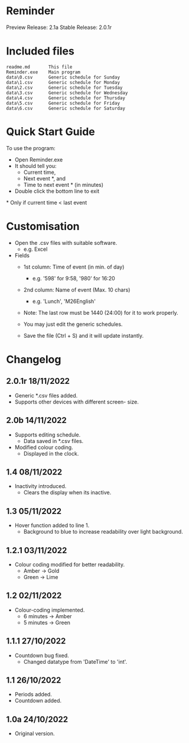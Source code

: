 # Reminder
Preview Release: 2.1a
Stable Release: 2.0.1r



Included files
=

	readme.md       This file
	Reminder.exe    Main program
	data\0.csv      Generic schedule for Sunday
	data\1.csv      Generic schedule for Monday
	data\2.csv      Generic schedule for Tuesday
	data\3.csv      Generic schedule for Wednesday
	data\4.csv      Generic schedule for Thursday
	data\5.csv      Generic schedule for Friday
	data\6.csv      Generic schedule for Saturday




Quick Start Guide
=

To use the program:
  - Open Reminder.exe
  - It should tell you:
    - Current time,
    - Next event *, and
    - Time to next event * (in minutes)
  - Double click the bottom line to exit
  
  \* Only if current time < last event




Customisation
=

- Open the .csv files with suitable software.
  - e.g. Excel
- Fields
  - 1st column: Time of event (in min. of day)
    - e.g. '598' for 9:58, '980' for 16:20
  - 2nd column: Name of event (Max. 10 chars)
    - e.g. 'Lunch', 'M26English'
  - Note: The last row must be 1440 (24:00)
          for it to work properly.

  - You may just edit the generic schedules.
  - Save the file (Ctrl + S) and it will update
    instantly.




Changelog
=

2.0.1r                                18/11/2022
------------------------------------------------
- Generic *.csv files added.
- Supports other devices with different screen-
  size.


2.0b                                  14/11/2022
------------------------------------------------
- Supports editing schedule.
  - Data saved in *.csv files. 
- Modified colour coding.
  - Displayed in the clock.


1.4                                   08/11/2022
------------------------------------------------
- Inactivity introduced.
  - Clears the display when its inactive.


1.3                                   05/11/2022
------------------------------------------------
- Hover function added to line 1.
  - Background to blue to increase readability
    over light background.


1.2.1                                 03/11/2022
------------------------------------------------
- Colour coding modified for better readability.
  - Amber -> Gold
  - Green -> Lime


1.2                                   02/11/2022
------------------------------------------------
- Colour-coding implemented.
  - 6 minutes -> Amber
  - 5 minutes -> Green


1.1.1                                 27/10/2022
------------------------------------------------
- Countdown bug fixed.
  - Changed datatype from 'DateTime' to 'int'.


1.1                                   26/10/2022
------------------------------------------------
- Periods added.
- Countdown added.


1.0a                                  24/10/2022
------------------------------------------------
- Original version.

